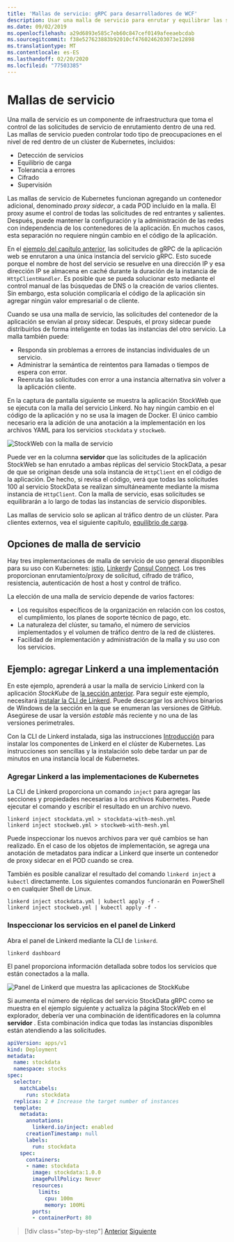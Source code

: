 ```yaml
---
title: 'Mallas de servicio: gRPC para desarrolladores de WCF'
description: Usar una malla de servicio para enrutar y equilibrar las solicitudes a los servicios de gRPC en un clúster de Kubernetes.
ms.date: 09/02/2019
ms.openlocfilehash: a29d6893e585c7eb60c847cef0149afeeaebcdab
ms.sourcegitcommit: f38e527623883b92010cf4760246203073e12898
ms.translationtype: MT
ms.contentlocale: es-ES
ms.lasthandoff: 02/20/2020
ms.locfileid: "77503385"
---
```

# <a name="service-meshes"></a>Mallas de servicio

Una malla de servicio es un componente de infraestructura que toma el control de las solicitudes de servicio de enrutamiento dentro de una red. Las mallas de servicio pueden controlar todo tipo de preocupaciones en el nivel de red dentro de un clúster de Kubernetes, incluidos:

- Detección de servicios
- Equilibrio de carga
- Tolerancia a errores
- Cifrado
- Supervisión

Las mallas de servicio de Kubernetes funcionan agregando un contenedor adicional, denominado *proxy sidecar*, a cada POD incluido en la malla. El proxy asume el control de todas las solicitudes de red entrantes y salientes. Después, puede mantener la configuración y la administración de las redes con independencia de los contenedores de la aplicación. En muchos casos, esta separación no requiere ningún cambio en el código de la aplicación.

En el [ejemplo del capítulo anterior](kubernetes.md#test-the-application), las solicitudes de gRPC de la aplicación web se enrutaron a una única instancia del servicio gRPC. Esto sucede porque el nombre de host del servicio se resuelve en una dirección IP y esa dirección IP se almacena en caché durante la duración de la instancia de `HttpClientHandler`. Es posible que se pueda solucionar esto mediante el control manual de las búsquedas de DNS o la creación de varios clientes. Sin embargo, esta solución complicaría el código de la aplicación sin agregar ningún valor empresarial o de cliente.

Cuando se usa una malla de servicio, las solicitudes del contenedor de la aplicación se envían al proxy sidecar. Después, el proxy sidecar puede distribuirlos de forma inteligente en todas las instancias del otro servicio. La malla también puede:

- Responda sin problemas a errores de instancias individuales de un servicio.
- Administrar la semántica de reintentos para llamadas o tiempos de espera con error.
- Reenruta las solicitudes con error a una instancia alternativa sin volver a la aplicación cliente.

En la captura de pantalla siguiente se muestra la aplicación StockWeb que se ejecuta con la malla del servicio Linkerd. No hay ningún cambio en el código de la aplicación y no se usa la imagen de Docker. El único cambio necesario era la adición de una anotación a la implementación en los archivos YAML para los servicios `stockdata` y `stockweb`.

![StockWeb con la malla de servicio](media/service-mesh/stockweb-servicemesh-screenshot.png)

Puede ver en la columna **servidor** que las solicitudes de la aplicación StockWeb se han enrutado a ambas réplicas del servicio StockData, a pesar de que se originan desde una sola instancia de `HttpClient` en el código de la aplicación. De hecho, si revisa el código, verá que todas las solicitudes 100 al servicio StockData se realizan simultáneamente mediante la misma instancia de `HttpClient`. Con la malla de servicio, esas solicitudes se equilibrarán a lo largo de todas las instancias de servicio disponibles.

Las mallas de servicio solo se aplican al tráfico dentro de un clúster. Para clientes externos, vea el siguiente capítulo, [equilibrio de carga](load-balancing.md).

## <a name="service-mesh-options"></a>Opciones de malla de servicio

Hay tres implementaciones de malla de servicio de uso general disponibles para su uso con Kubernetes: [istio](https://istio.io), [Linkerd](https://linkerd.io)y [Consul Connect](https://consul.io/mesh.html). Los tres proporcionan enrutamiento/proxy de solicitud, cifrado de tráfico, resistencia, autenticación de host a host y control de tráfico.

La elección de una malla de servicio depende de varios factores:

- Los requisitos específicos de la organización en relación con los costos, el cumplimiento, los planes de soporte técnico de pago, etc.
- La naturaleza del clúster, su tamaño, el número de servicios implementados y el volumen de tráfico dentro de la red de clústeres.
- Facilidad de implementación y administración de la malla y su uso con los servicios.

## <a name="example-add-linkerd-to-a-deployment"></a>Ejemplo: agregar Linkerd a una implementación

En este ejemplo, aprenderá a usar la malla de servicio Linkerd con la aplicación *StockKube* de [la sección anterior](kubernetes.md).
Para seguir este ejemplo, necesitará [instalar la CLI de Linkerd](https://linkerd.io/2/getting-started/#step-1-install-the-cli). Puede descargar los archivos binarios de Windows de la sección en la que se enumeran las versiones de GitHub. Asegúrese de usar la versión *estable* más reciente y no una de las versiones perimetrales.

Con la CLI de Linkerd instalada, siga las instrucciones [Introducción](https://linkerd.io/2/getting-started/index.html) para instalar los componentes de Linkerd en el clúster de Kubernetes. Las instrucciones son sencillas y la instalación solo debe tardar un par de minutos en una instancia local de Kubernetes.

### <a name="add-linkerd-to-kubernetes-deployments"></a>Agregar Linkerd a las implementaciones de Kubernetes

La CLI de Linkerd proporciona un comando `inject` para agregar las secciones y propiedades necesarias a los archivos Kubernetes. Puede ejecutar el comando y escribir el resultado en un archivo nuevo.

```console
linkerd inject stockdata.yml > stockdata-with-mesh.yml
linkerd inject stockweb.yml > stockweb-with-mesh.yml
```

Puede inspeccionar los nuevos archivos para ver qué cambios se han realizado. En el caso de los objetos de implementación, se agrega una anotación de metadatos para indicar a Linkerd que inserte un contenedor de proxy sidecar en el POD cuando se crea.

También es posible canalizar el resultado del comando `linkerd inject` a `kubectl` directamente. Los siguientes comandos funcionarán en PowerShell o en cualquier Shell de Linux.

```console
linkerd inject stockdata.yml | kubectl apply -f -
linkerd inject stockweb.yml | kubectl apply -f -
```

### <a name="inspect-services-in-the-linkerd-dashboard"></a>Inspeccionar los servicios en el panel de Linkerd

Abra el panel de Linkerd mediante la CLI de `linkerd`.

```console
linkerd dashboard
```

El panel proporciona información detallada sobre todos los servicios que están conectados a la malla.

![Panel de Linkerd que muestra las aplicaciones de StockKube](media/service-mesh/linkerd-screenshot.png)

Si aumenta el número de réplicas del servicio StockData gRPC como se muestra en el ejemplo siguiente y actualiza la página StockWeb en el explorador, debería ver una combinación de identificadores en la columna **servidor** . Esta combinación indica que todas las instancias disponibles están atendiendo a las solicitudes.

```yaml
apiVersion: apps/v1
kind: Deployment
metadata:
  name: stockdata
  namespace: stocks
spec:
  selector:
    matchLabels:
      run: stockdata
  replicas: 2 # Increase the target number of instances
  template:
    metadata:
      annotations:
        linkerd.io/inject: enabled
      creationTimestamp: null
      labels:
        run: stockdata
    spec:
      containers:
      - name: stockdata
        image: stockdata:1.0.0
        imagePullPolicy: Never
        resources:
          limits:
            cpu: 100m
            memory: 100Mi
        ports:
        - containerPort: 80
```

>[!div class="step-by-step"]
>[Anterior](kubernetes.md)
>[Siguiente](load-balancing.md)
